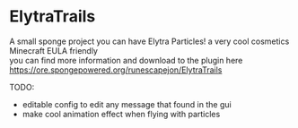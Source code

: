 # ElytraTrails
A small sponge project you can have Elytra Particles! a very cool cosmetics Minecraft EULA friendly  
you can find more information and download to the plugin here https://ore.spongepowered.org/runescapejon/ElytraTrails

TODO:
- editable config to edit any message that found in the gui
- make cool animation effect when flying with particles
